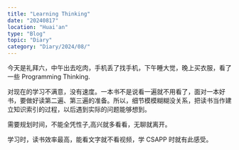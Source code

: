 ```yaml
---
title: "Learning Thinking"
date: "20240817"
location: "Huai'an"
type: "Blog"
topic: "Diary"
category: "Diary/2024/08/"
---
```

    
今天是礼拜六，中午出去吃肉，手机丢了找手机，下午睡大觉，晚上买衣服，看了一些 Programming Thinking.

对现在的学习不满意，没有速度。一本书不是说看一遍就不用看了，面对一本好书，要做好读第二遍、第三遍的准备。所以，细节模模糊糊没关系，把读书当作建立知识索引的过程，以后遇到实际的问题能够想到。

需要规划时间，不能全凭性子,高兴就多看看，无聊就离开。

学习时，读书效率最高，能看文字就不看视频，学 CSAPP 时就有此感受。
